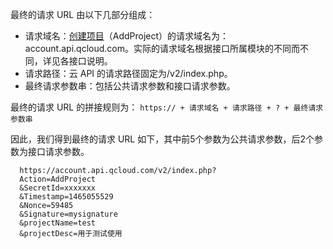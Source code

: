﻿最终的请求 URL 由以下几部分组成：
- 请求域名：[创建项目](https://intl.cloud.tencent.com/document/product/378/4398)（AddProject）的请求域名为：account.api.qcloud.com。实际的请求域名根据接口所属模块的不同而不同，详见各接口说明。
- 请求路径：云 API 的请求路径固定为/v2/index.php。
- 最终请求参数串：包括公共请求参数和接口请求参数。

最终的请求 URL 的拼接规则为：
`https:// + 请求域名 + 请求路径 + ? + 最终请求参数串`

因此，我们得到最终的请求 URL 如下，其中前5个参数为公共请求参数，后2个参数为接口请求参数。

```
  https://account.api.qcloud.com/v2/index.php?
  Action=AddProject
  &SecretId=xxxxxxx
  &Timestamp=1465055529
  &Nonce=59485
  &Signature=mysignature
  &projectName=test
  &projectDesc=用于测试使用

```
